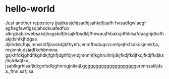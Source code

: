 # hello-world
Just another repository
jjajdkasjdhjsadhjsahkdfjsafh  fwsadfgwlaegf agflegfawflgsdjahsdkuafedfub 
alkrgbabjkwebsakdjhagskdfjhsajkfbsdkljfhewaujfhbaksjdfhklsafduaghjdksfhakjdshfkjhdgsa
djkhdskjfhjs,mnskldfjlasskdjjkfhyefujenmfbsdugvccmhjejhkfsdkdsjnmkfja,.msjmnk,dsjadfkdhbnmna
gsjkhfdkjghdfjkghdkjfghfjdghfdjvndjmnnhfjkghruihrijdkjfkdjfkdjfkdjfkdjfkdjksjfkjfdkdjfkdj
jsablkgrhiasfjldkgnfsdkjghnrsgjniknjl.ggggggggggggggggggggerjmnsakljdsa.,fmn.saf;lsa
